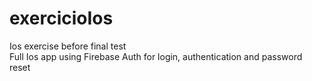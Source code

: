 # exercicioIos
Ios exercise before final test
<br>
Full Ios app using Firebase Auth for login, authentication and password reset
